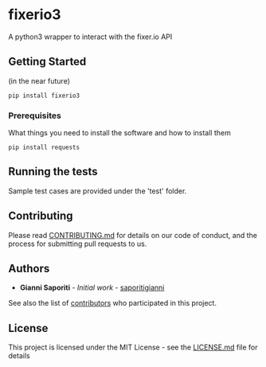 # fixerio3

A python3 wrapper to interact with the fixer.io API

## Getting Started

(in the near future)
```
pip install fixerio3
```

### Prerequisites

What things you need to install the software and how to install them

```
pip install requests
```

## Running the tests

Sample test cases are provided under the 'test' folder.

## Contributing

Please read [CONTRIBUTING.md](https://github.com/saporitigianni/fixerio3/blob/master/CONTRIBUTING.md) for details on our code of conduct, and the process for submitting pull requests to us.

## Authors

* **Gianni Saporiti** - *Initial work* - [saporitigianni](https://github.com/saporitigianni)

See also the list of [contributors](https://github.com/saporitigianni/fixerio3/contributors) who participated in this project.

## License

This project is licensed under the MIT License - see the [LICENSE.md](https://github.com/saporitigianni/fixerio3/blob/master/LICENSE) file for details

